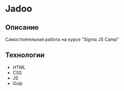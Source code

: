 # Jadoo

## Описание
Самостоятельная работа на курсе "Sigma JS Camp"

## Технологии
- HTML
- CSS
- JS
- Gulp

